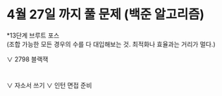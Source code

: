 # 4월 27일 까지 풀 문제 (백준 알고리즘)

*13단계 브루트 포스 <br>
(조합 가능한 모든 경우의 수를 다 대입해보는 것. 최적화나 효율과는 거리가 멀다.)

∨ 2798 블랙잭

#
∨ 자소서 쓰기
∨ 인턴 면접 준비
